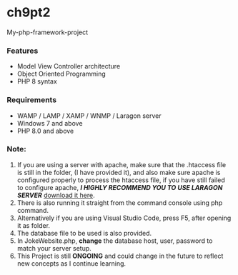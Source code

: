 # ch9pt2
 My-php-framework-project

 ### Features
 - Model View Controller architecture
 - Object Oriented Programming
 - PHP 8 syntax

 ### Requirements
 - WAMP / LAMP / XAMP / WNMP / Laragon server
 - Windows 7 and above
 - PHP 8.0 and above

 ### Note:
 1. If you are using a server with apache, make sure that the .htaccess file is still in the folder, (I have provided it), and also make sure apache is configured properly to process the htaccess file, if you have still failed to configure apache, <strong><em>I HIGHLY RECOMMEND YOU TO USE LARAGON SERVER</em></strong> [download it here](https://laragon.org/index.html).
 2. There is also running it straight from the command console using php command.
 3. Alternatively if you are using Visual Studio Code, press F5, after opening it as folder.
 4. The database file to be used is also provided. 
 5. In JokeWebsite.php, <strong>change</strong> the database host, user, password to match your server setup.
 6. This Project is still <strong>ONGOING</strong> and could change in the future to reflect new concepts as I continue learning.
